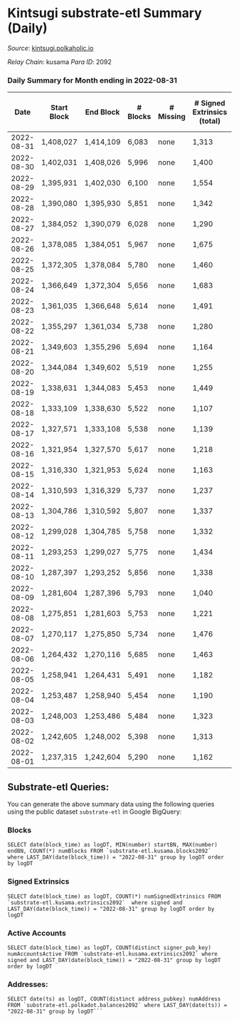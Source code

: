 # Kintsugi substrate-etl Summary (Daily)

_Source_: [kintsugi.polkaholic.io](https://kintsugi.polkaholic.io)

*Relay Chain*: kusama
*Para ID*: 2092



### Daily Summary for Month ending in 2022-08-31


| Date | Start Block | End Block | # Blocks | # Missing | # Signed Extrinsics (total) | # Active Accounts | # Addresses with Balances | # Events | # Transfers | # XCM Transfers In | # XCM Transfers Out |
| ---- | ----------- | --------- | -------- | --------- | --------------------------- | ----------------- | ------------------------- | -------- | ----------- | ------------------ | ------------------- |
| 2022-08-31 | 1,408,027 | 1,414,109 | 6,083 | none  | 1,313 | 97 | 15,359 | 53,518 | 6,195 ($33,381.43) | 3 ($318.06) | 11 ($833.53) |
| 2022-08-30 | 1,402,031 | 1,408,026 | 5,996 | none  | 1,400 | 118 |  | 53,221 | 6,122 ($59,311.15) | 11 ($5,836.56) | 17 ($9,470.21) |
| 2022-08-29 | 1,395,931 | 1,402,030 | 6,100 | none  | 1,554 | 102 |  | 84,381 | 14,454 ($56,319.87) | 26 ($6,049.47) | 14 ($2,724.65) |
| 2022-08-28 | 1,390,080 | 1,395,930 | 5,851 | none  | 1,342 | 80 |  | 51,702 | 5,951 ($46,770.00) | 13 ($8,871.21) | 11 ($5,655.40) |
| 2022-08-27 | 1,384,052 | 1,390,079 | 6,028 | none  | 1,290 | 80 |  | 52,927 | 6,126 ($59,063.10) | 16 ($46,067.99) | 9 ($12,396.63) |
| 2022-08-26 | 1,378,085 | 1,384,051 | 5,967 | none  | 1,675 | 80 | 8,679 | 53,743 | 6,090 ($77,440.86) | 23 ($2,301.57) | 29 ($5,897.43) |
| 2022-08-25 | 1,372,305 | 1,378,084 | 5,780 | none  | 1,460 | 82 | 8,672 | 51,615 | 5,912 ($346,591.29) | 22 ($4,440.78) | 18 ($14,252.37) |
| 2022-08-24 | 1,366,649 | 1,372,304 | 5,656 | none  | 1,683 | 357 | 8,667 | 51,590 | 6,039 ($839,353.76) | 25 ($15,385.22) | 22 ($7,308.50) |
| 2022-08-23 | 1,361,035 | 1,366,648 | 5,614 | none  | 1,491 | 129 | 8,661 | 50,894 | 5,803 ($194,776.43) | 69 ($104,221.38) | 28 ($20,291.74) |
| 2022-08-22 | 1,355,297 | 1,361,034 | 5,738 | none  | 1,280 | 90 | 8,643 | 50,600 | 5,827 ($24,523.76) | 10 ($2,340.64) | 5 ($558.29) |
| 2022-08-21 | 1,349,603 | 1,355,296 | 5,694 | none  | 1,164 | 77 | 8,636 | 49,837 | 5,774 ($18,957.58) | 7 ($50,610.70) | 11 ($2,889.07) |
| 2022-08-20 | 1,344,084 | 1,349,602 | 5,519 | none  | 1,255 | 82 | 8,634 | 48,776 | 5,573 ($30,737.29) | 8 ($1,815.39) | 15 ($23,530.98) |
| 2022-08-19 | 1,338,631 | 1,344,083 | 5,453 | none  | 1,449 | 97 | 8,631 | 49,259 | 5,594 ($60,534.89) | 18 ($10,177.54) | 16 ($5,780.77) |
| 2022-08-18 | 1,333,109 | 1,338,630 | 5,522 | none  | 1,107 | 75 | 8,625 | 48,225 | 5,589 ($22,732.34) | 5 ($2,705.74) | 5 ($189.76) |
| 2022-08-17 | 1,327,571 | 1,333,108 | 5,538 | none  | 1,139 | 91 | 8,623 | 48,619 | 5,636 ($30,198.32) | 6 ($1,682.93) | 10 ($8,028.73) |
| 2022-08-16 | 1,321,954 | 1,327,570 | 5,617 | none  | 1,218 | 87 | 8,615 | 49,558 | 5,711 ($45,835.15) | 9 ($11,824.73) | 4 ($11,808.74) |
| 2022-08-15 | 1,316,330 | 1,321,953 | 5,624 | none  | 1,163 | 74 | 8,609 | 49,388 | 5,707 ($34,915.44) | 6 ($710.02) | 8 ($22,080.10) |
| 2022-08-14 | 1,310,593 | 1,316,329 | 5,737 | none  | 1,237 | 96 | 8,602 | 50,704 | 5,871 ($170,664.05) | 18 ($39,358.84) | 12 ($2,711.53) |
| 2022-08-13 | 1,304,786 | 1,310,592 | 5,807 | none  | 1,337 | 100 | 8,595 | 51,377 | 5,919 ($24,212.99) | 10 ($10,877.33) | 10 ($1,651.37) |
| 2022-08-12 | 1,299,028 | 1,304,785 | 5,758 | none  | 1,332 | 82 | 8,586 | 51,065 | 5,838 ($37,670.95) | 10 ($15,030.55) | 7 ($5,855.13) |
| 2022-08-11 | 1,293,253 | 1,299,027 | 5,775 | none  | 1,434 | 110 | 8,581 | 51,614 | 5,895 ($37,558.68) | 8 ($8,426.84) | 17 ($54,505.46) |
| 2022-08-10 | 1,287,397 | 1,293,252 | 5,856 | none  | 1,338 | 110 | 8,573 | 52,078 | 5,983 ($67,599.86) | 18 ($24,825.46) | 20 ($41,122.31) |
| 2022-08-09 | 1,281,604 | 1,287,396 | 5,793 | none  | 1,040 | 90 | 8,568 | 48,754 | 5,908 ($191,556.69) | 11 ($10,482.06) | 9 ($1,771.14) |
| 2022-08-08 | 1,275,851 | 1,281,603 | 5,753 | none  | 1,221 | 158 | 8,553 | 48,617 | 5,905 ($48,220.77) | 18 ($14,750.94) | 28 ($15,815.21) |
| 2022-08-07 | 1,270,117 | 1,275,850 | 5,734 | none  | 1,476 | 91 | 8,540 | 51,236 | 5,827 ($58,678.47) | 18 ($4,892.92) | 20 ($3,957.80) |
| 2022-08-06 | 1,264,432 | 1,270,116 | 5,685 | none  | 1,463 | 104 | 8,536 | 50,899 | 5,817 ($48,465.16) | 11 ($13,534.75) | 21 ($50,190.76) |
| 2022-08-05 | 1,258,941 | 1,264,431 | 5,491 | none  | 1,182 | 83 | 8,524 | 48,435 | 5,582 ($22,974.12) | 3 ($1,954.55) | 9 ($793.92) |
| 2022-08-04 | 1,253,487 | 1,258,940 | 5,454 | none  | 1,190 | 90 | 8,521 | 48,101 | 5,554 ($51,512.46) | 15 ($13,411.60) | 19 ($1,961.60) |
| 2022-08-03 | 1,248,003 | 1,253,486 | 5,484 | none  | 1,323 | 99 | 8,514 | 48,806 | 5,587 ($85,307.38) | 11 ($64,496.56) | 16 ($32,633.91) |
| 2022-08-02 | 1,242,605 | 1,248,002 | 5,398 | none  | 1,313 | 82 | 8,503 | 47,910 | 5,478 ($33,818.40) | 13 ($10,044.44) | 15 ($2,687.29) |
| 2022-08-01 | 1,237,315 | 1,242,604 | 5,290 | none  | 1,162 | 108 | 8,501 | 47,408 | 5,522 ($211,032.74) | 12 ($1,677.55) | 23 ($3,153.37) |

## Substrate-etl Queries:
You can generate the above summary data using the following queries using the public dataset `substrate-etl` in Google BigQuery:


### Blocks
```
SELECT date(block_time) as logDT, MIN(number) startBN, MAX(number) endBN, COUNT(*) numBlocks FROM `substrate-etl.kusama.blocks2092`  where LAST_DAY(date(block_time)) = "2022-08-31" group by logDT order by logDT
```


### Signed Extrinsics
```
SELECT date(block_time) as logDT, COUNT(*) numSignedExtrinsics FROM `substrate-etl.kusama.extrinsics2092`  where signed and LAST_DAY(date(block_time)) = "2022-08-31" group by logDT order by logDT
```


### Active Accounts
```
SELECT date(block_time) as logDT, COUNT(distinct signer_pub_key) numAccountsActive FROM `substrate-etl.kusama.extrinsics2092` where signed and LAST_DAY(date(block_time)) = "2022-08-31" group by logDT order by logDT
```


### Addresses:
```
SELECT date(ts) as logDT, COUNT(distinct address_pubkey) numAddress FROM `substrate-etl.polkadot.balances2092` where LAST_DAY(date(ts)) = "2022-08-31" group by logDT```

